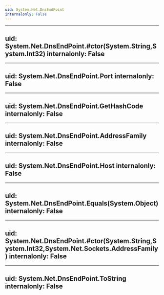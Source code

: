 ```yaml
---
uid: System.Net.DnsEndPoint
internalonly: False
---
```


---
uid: System.Net.DnsEndPoint.#ctor(System.String,System.Int32)
internalonly: False
---

---
uid: System.Net.DnsEndPoint.Port
internalonly: False
---

---
uid: System.Net.DnsEndPoint.GetHashCode
internalonly: False
---

---
uid: System.Net.DnsEndPoint.AddressFamily
internalonly: False
---

---
uid: System.Net.DnsEndPoint.Host
internalonly: False
---

---
uid: System.Net.DnsEndPoint.Equals(System.Object)
internalonly: False
---

---
uid: System.Net.DnsEndPoint.#ctor(System.String,System.Int32,System.Net.Sockets.AddressFamily)
internalonly: False
---

---
uid: System.Net.DnsEndPoint.ToString
internalonly: False
---
